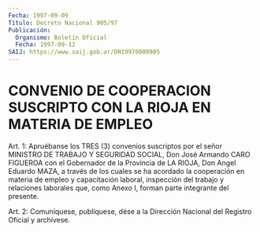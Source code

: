```yaml
---
Fecha: 1997-09-09
Título: Decreto Nacional 905/97
Publicación:
  Organismo: Boletín Oficial
  Fecha: 1997-09-12
SAIJ: https://www.saij.gob.ar/DN19970000905
---
```

# CONVENIO DE COOPERACION SUSCRIPTO CON LA RIOJA EN MATERIA DE EMPLEO

<a id="1"></a>
Art. 1: Apruébanse los  TRES  (3)  convenios suscriptos por el señor MINISTRO DE TRABAJO Y SEGURIDAD SOCIAL, Don José Armando CARO FIGUEROA con el Gobernador de la Provincia  de  LA RIOJA, Don Angel Eduardo MAZA, a través de los cuales se ha acordado  la cooperación en materia de empleo y capacitación laboral, inspección del trabajo y  relaciones laborales que, como Anexo I, forman parte  integrante del presente.

<a id="2"></a>
Art. 2: Comuníquese, publíquese, dése a la Dirección Nacional del Registro Oficial y archívese.